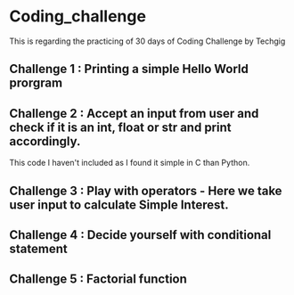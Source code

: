 # Coding_challenge
This is regarding the practicing of 30 days of Coding Challenge by Techgig

## Challenge 1 : Printing  a simple Hello World prorgram 

## Challenge 2 : Accept an input from user and check if it is an int, float or str and print accordingly. 
 This code I haven't included as I found it simple in C than Python. 
 
## Challenge 3 : Play with operators - Here we take user input to calculate Simple Interest. 

## Challenge 4 : Decide yourself with conditional statement

## Challenge 5 : Factorial function
